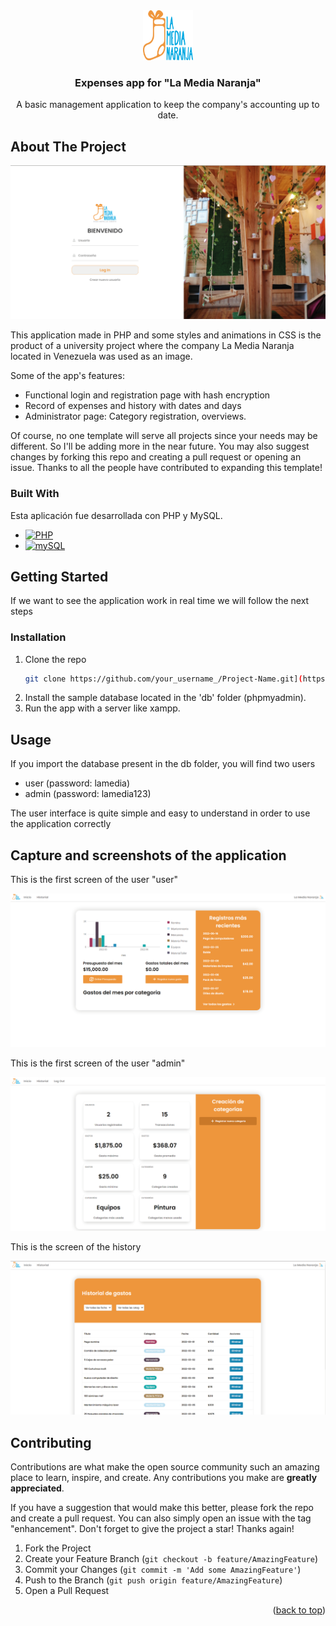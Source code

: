 <div align="center">
  <a href="https://github.com/othneildrew/Best-README-Template">
    <img src="public/img/login-photos/LogoMedia2.png" alt="Logo" width="80" height="80">
  </a>

  <h3 align="center">Expenses app for "La Media Naranja"</h3>

  <p align="center">
    A basic management application to keep the company's accounting up to date.
  </p>
</div>

<!-- ABOUT THE PROJECT -->
## About The Project

<div align="center">
  <img src="public/img/capture/login-page.png" alt="login-page-screenshot"/>
</div>

This application made in PHP and some styles and animations in CSS is the product of a university project where the company La Media Naranja located in Venezuela was used as an image.

Some of the app's features:

* Functional login and registration page with hash encryption
* Record of expenses and history with dates and days
* Administrator page: Category registration, overviews.

Of course, no one template will serve all projects since your needs may be different. So I'll be adding more in the near future. You may also suggest changes by forking this repo and creating a pull request or opening an issue. Thanks to all the people have contributed to expanding this template!

### Built With

Esta aplicación fue desarrollada con PHP y MySQL.

* [![PHP][PHP]][PHP-url]
* [![mySQL][mySQL]][mySQL-url]

<!-- GETTING STARTED -->
## Getting Started

If we want to see the application work in real time we will follow the next steps

### Installation

1. Clone the repo
   ```sh
   git clone https://github.com/your_username_/Project-Name.git](https://github.com/Jalch0/expenses-app.git
   ```
2. Install the sample database located in the 'db' folder (phpmyadmin).
3. Run the app with a server like xampp.


<!-- USAGE -->
## Usage

If you import the database present in the db folder, you will find two users

* user (password: lamedia)
* admin (password: lamedia123)

The user interface is quite simple and easy to understand in order to use the application correctly

<!-- ROADMAP -->
## Capture and screenshots of the application

This is the first screen of the user "user"

<div align="center">
  <img src="public/img/capture/principal-page.png" alt="login-page-screenshot"/>
</div>

This is the first screen of the user "admin"
<div align="center">
  <img src="public/img/capture/admin-page.png" alt="login-page-screenshot"/>
</div>

This is the screen of the history
<div align="center">
  <img src="public/img/capture/history-page.png" alt="login-page-screenshot"/>
</div>

<!-- CONTRIBUTING -->
## Contributing

Contributions are what make the open source community such an amazing place to learn, inspire, and create. Any contributions you make are **greatly appreciated**.

If you have a suggestion that would make this better, please fork the repo and create a pull request. You can also simply open an issue with the tag "enhancement".
Don't forget to give the project a star! Thanks again!

1. Fork the Project
2. Create your Feature Branch (`git checkout -b feature/AmazingFeature`)
3. Commit your Changes (`git commit -m 'Add some AmazingFeature'`)
4. Push to the Branch (`git push origin feature/AmazingFeature`)
5. Open a Pull Request

<p align="right">(<a href="#readme-top">back to top</a>)</p>


<!-- MARKDOWN LINKS & IMAGES -->

[PHP]: https://img.shields.io/badge/php-0769AD?style=for-the-badge&logo=php&logoColor=blue
[PHP-url]: https://www.php.net/mySQL
[mySQL]: https://img.shields.io/badge/mySQL-000000?style=for-the-badge&logo=mySQL&logoColor=yellow
[mySQL-url]: https://www.mysql.com/
